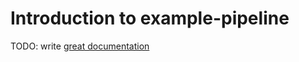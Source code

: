 # Introduction to example-pipeline

TODO: write [great documentation](http://jacobian.org/writing/what-to-write/)
